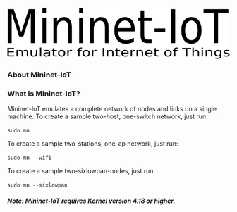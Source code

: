 ![](https://github.com/ramonfontes/miscellaneous/blob/master/mininet-iot/mininet-iot-logo.png)

### About Mininet-IoT

### What is Mininet-IoT?
Mininet-IoT emulates a complete network of nodes and links on a single machine. To create a sample two-host, one-switch network, just run:

`sudo mn`

To create a sample two-stations, one-ap network, just run:


`sudo mn --wifi`

To create a sample two-sixlowpan-nodes, just run:


`sudo mn --sixlowpan`  

##### Note: Mininet-IoT requires Kernel version 4.18 or higher.

